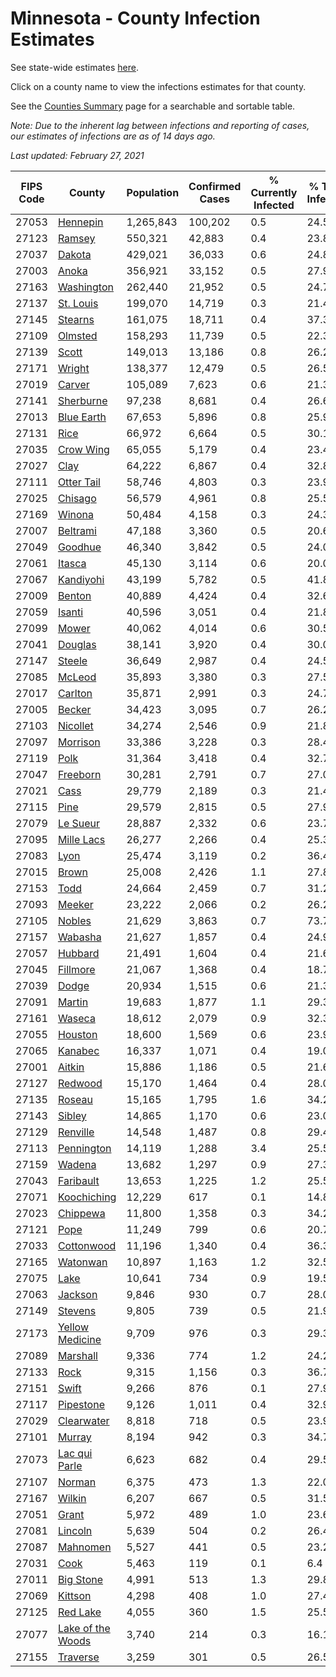 # Minnesota - County Infection Estimates

See state-wide estimates [here](/infections/us-mn).

Click on a county name to view the infections estimates for that county.

See the [Counties Summary](/infections/summary-counties) page for a searchable and sortable table.

*Note: Due to the inherent lag between infections and reporting of cases, our estimates of infections are as of 14 days ago.*

*Last updated: February 27, 2021*

|   FIPS Code |                                 County |   Population |   Confirmed Cases |   % Currently Infected |   % Total Infected |
|-------------|----------------------------------------|--------------|-------------------|------------------------|--------------------|
|       27053 |                   [Hennepin](hennepin) |    1,265,843 |           100,202 |                    0.5 |               24.5 |
|       27123 |                       [Ramsey](ramsey) |      550,321 |            42,883 |                    0.4 |               23.8 |
|       27037 |                       [Dakota](dakota) |      429,021 |            36,033 |                    0.6 |               24.8 |
|       27003 |                         [Anoka](anoka) |      356,921 |            33,152 |                    0.5 |               27.9 |
|       27163 |               [Washington](washington) |      262,440 |            21,952 |                    0.5 |               24.7 |
|       27137 |                 [St. Louis](st.-louis) |      199,070 |            14,719 |                    0.3 |               21.4 |
|       27145 |                     [Stearns](stearns) |      161,075 |            18,711 |                    0.4 |               37.3 |
|       27109 |                     [Olmsted](olmsted) |      158,293 |            11,739 |                    0.5 |               22.3 |
|       27139 |                         [Scott](scott) |      149,013 |            13,186 |                    0.8 |               26.2 |
|       27171 |                       [Wright](wright) |      138,377 |            12,479 |                    0.5 |               26.5 |
|       27019 |                       [Carver](carver) |      105,089 |             7,623 |                    0.6 |               21.3 |
|       27141 |                 [Sherburne](sherburne) |       97,238 |             8,681 |                    0.4 |               26.6 |
|       27013 |               [Blue Earth](blue-earth) |       67,653 |             5,896 |                    0.8 |               25.9 |
|       27131 |                           [Rice](rice) |       66,972 |             6,664 |                    0.5 |               30.1 |
|       27035 |                 [Crow Wing](crow-wing) |       65,055 |             5,179 |                    0.4 |               23.4 |
|       27027 |                           [Clay](clay) |       64,222 |             6,867 |                    0.4 |               32.8 |
|       27111 |               [Otter Tail](otter-tail) |       58,746 |             4,803 |                    0.3 |               23.9 |
|       27025 |                     [Chisago](chisago) |       56,579 |             4,961 |                    0.8 |               25.5 |
|       27169 |                       [Winona](winona) |       50,484 |             4,158 |                    0.3 |               24.3 |
|       27007 |                   [Beltrami](beltrami) |       47,188 |             3,360 |                    0.5 |               20.6 |
|       27049 |                     [Goodhue](goodhue) |       46,340 |             3,842 |                    0.5 |               24.0 |
|       27061 |                       [Itasca](itasca) |       45,130 |             3,114 |                    0.6 |               20.0 |
|       27067 |                 [Kandiyohi](kandiyohi) |       43,199 |             5,782 |                    0.5 |               41.8 |
|       27009 |                       [Benton](benton) |       40,889 |             4,424 |                    0.4 |               32.6 |
|       27059 |                       [Isanti](isanti) |       40,596 |             3,051 |                    0.4 |               21.8 |
|       27099 |                         [Mower](mower) |       40,062 |             4,014 |                    0.6 |               30.5 |
|       27041 |                     [Douglas](douglas) |       38,141 |             3,920 |                    0.4 |               30.0 |
|       27147 |                       [Steele](steele) |       36,649 |             2,987 |                    0.4 |               24.5 |
|       27085 |                       [McLeod](mcleod) |       35,893 |             3,380 |                    0.3 |               27.5 |
|       27017 |                     [Carlton](carlton) |       35,871 |             2,991 |                    0.3 |               24.7 |
|       27005 |                       [Becker](becker) |       34,423 |             3,095 |                    0.7 |               26.2 |
|       27103 |                   [Nicollet](nicollet) |       34,274 |             2,546 |                    0.9 |               21.8 |
|       27097 |                   [Morrison](morrison) |       33,386 |             3,228 |                    0.3 |               28.4 |
|       27119 |                           [Polk](polk) |       31,364 |             3,418 |                    0.4 |               32.7 |
|       27047 |                   [Freeborn](freeborn) |       30,281 |             2,791 |                    0.7 |               27.0 |
|       27021 |                           [Cass](cass) |       29,779 |             2,189 |                    0.3 |               21.4 |
|       27115 |                           [Pine](pine) |       29,579 |             2,815 |                    0.5 |               27.9 |
|       27079 |                   [Le Sueur](le-sueur) |       28,887 |             2,332 |                    0.6 |               23.7 |
|       27095 |               [Mille Lacs](mille-lacs) |       26,277 |             2,266 |                    0.4 |               25.3 |
|       27083 |                           [Lyon](lyon) |       25,474 |             3,119 |                    0.2 |               36.4 |
|       27015 |                         [Brown](brown) |       25,008 |             2,426 |                    1.1 |               27.8 |
|       27153 |                           [Todd](todd) |       24,664 |             2,459 |                    0.7 |               31.2 |
|       27093 |                       [Meeker](meeker) |       23,222 |             2,066 |                    0.2 |               26.2 |
|       27105 |                       [Nobles](nobles) |       21,629 |             3,863 |                    0.7 |               73.7 |
|       27157 |                     [Wabasha](wabasha) |       21,627 |             1,857 |                    0.4 |               24.9 |
|       27057 |                     [Hubbard](hubbard) |       21,491 |             1,604 |                    0.4 |               21.6 |
|       27045 |                   [Fillmore](fillmore) |       21,067 |             1,368 |                    0.4 |               18.7 |
|       27039 |                         [Dodge](dodge) |       20,934 |             1,515 |                    0.6 |               21.3 |
|       27091 |                       [Martin](martin) |       19,683 |             1,877 |                    1.1 |               29.3 |
|       27161 |                       [Waseca](waseca) |       18,612 |             2,079 |                    0.9 |               32.3 |
|       27055 |                     [Houston](houston) |       18,600 |             1,569 |                    0.6 |               23.9 |
|       27065 |                     [Kanabec](kanabec) |       16,337 |             1,071 |                    0.4 |               19.0 |
|       27001 |                       [Aitkin](aitkin) |       15,886 |             1,186 |                    0.5 |               21.6 |
|       27127 |                     [Redwood](redwood) |       15,170 |             1,464 |                    0.4 |               28.0 |
|       27135 |                       [Roseau](roseau) |       15,165 |             1,795 |                    1.6 |               34.2 |
|       27143 |                       [Sibley](sibley) |       14,865 |             1,170 |                    0.6 |               23.0 |
|       27129 |                   [Renville](renville) |       14,548 |             1,487 |                    0.8 |               29.4 |
|       27113 |               [Pennington](pennington) |       14,119 |             1,288 |                    3.4 |               25.5 |
|       27159 |                       [Wadena](wadena) |       13,682 |             1,297 |                    0.9 |               27.3 |
|       27043 |                 [Faribault](faribault) |       13,653 |             1,225 |                    1.2 |               25.5 |
|       27071 |             [Koochiching](koochiching) |       12,229 |               617 |                    0.1 |               14.8 |
|       27023 |                   [Chippewa](chippewa) |       11,800 |             1,358 |                    0.3 |               34.2 |
|       27121 |                           [Pope](pope) |       11,249 |               799 |                    0.6 |               20.7 |
|       27033 |               [Cottonwood](cottonwood) |       11,196 |             1,340 |                    0.4 |               36.3 |
|       27165 |                   [Watonwan](watonwan) |       10,897 |             1,163 |                    1.2 |               32.5 |
|       27075 |                           [Lake](lake) |       10,641 |               734 |                    0.9 |               19.5 |
|       27063 |                     [Jackson](jackson) |        9,846 |               930 |                    0.7 |               28.0 |
|       27149 |                     [Stevens](stevens) |        9,805 |               739 |                    0.5 |               21.9 |
|       27173 |     [Yellow Medicine](yellow-medicine) |        9,709 |               976 |                    0.3 |               29.3 |
|       27089 |                   [Marshall](marshall) |        9,336 |               774 |                    1.2 |               24.2 |
|       27133 |                           [Rock](rock) |        9,315 |             1,156 |                    0.3 |               36.7 |
|       27151 |                         [Swift](swift) |        9,266 |               876 |                    0.1 |               27.9 |
|       27117 |                 [Pipestone](pipestone) |        9,126 |             1,011 |                    0.4 |               32.9 |
|       27029 |               [Clearwater](clearwater) |        8,818 |               718 |                    0.5 |               23.9 |
|       27101 |                       [Murray](murray) |        8,194 |               942 |                    0.3 |               34.7 |
|       27073 |         [Lac qui Parle](lac-qui-parle) |        6,623 |               682 |                    0.4 |               29.5 |
|       27107 |                       [Norman](norman) |        6,375 |               473 |                    1.3 |               22.0 |
|       27167 |                       [Wilkin](wilkin) |        6,207 |               667 |                    0.5 |               31.5 |
|       27051 |                         [Grant](grant) |        5,972 |               489 |                    1.0 |               23.6 |
|       27081 |                     [Lincoln](lincoln) |        5,639 |               504 |                    0.2 |               26.4 |
|       27087 |                   [Mahnomen](mahnomen) |        5,527 |               441 |                    0.5 |               23.2 |
|       27031 |                           [Cook](cook) |        5,463 |               119 |                    0.1 |                6.4 |
|       27011 |                 [Big Stone](big-stone) |        4,991 |               513 |                    1.3 |               29.8 |
|       27069 |                     [Kittson](kittson) |        4,298 |               408 |                    1.0 |               27.4 |
|       27125 |                   [Red Lake](red-lake) |        4,055 |               360 |                    1.5 |               25.5 |
|       27077 | [Lake of the Woods](lake-of-the-woods) |        3,740 |               214 |                    0.3 |               16.1 |
|       27155 |                   [Traverse](traverse) |        3,259 |               301 |                    0.5 |               26.5 |